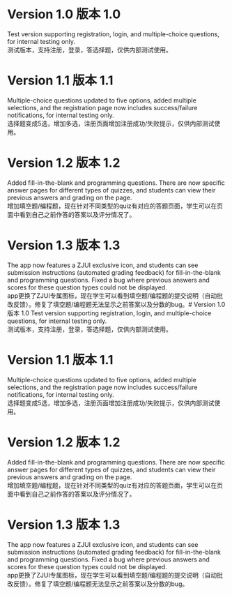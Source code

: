 # Version 1.0 版本 1.0
Test version supporting registration, login, and multiple-choice questions, for internal testing only.  
测试版本，支持注册，登录，答选择题，仅供内部测试使用。

# Version 1.1 版本 1.1
Multiple-choice questions updated to five options, added multiple selections, and the registration page now includes success/failure notifications, for internal testing only.  
选择题变成5选，增加多选，注册页面增加注册成功/失败提示，仅供内部测试使用。

# Version 1.2 版本 1.2
Added fill-in-the-blank and programming questions. There are now specific answer pages for different types of quizzes, and students can view their previous answers and grading on the page.  
增加填空题/编程题，现在针对不同类型的quiz有对应的答题页面，学生可以在页面中看到自己之前作答的答案以及评分情况了。

# Version 1.3 版本 1.3
The app now features a ZJUI exclusive icon, and students can see submission instructions (automated grading feedback) for fill-in-the-blank and programming questions. Fixed a bug where previous answers and scores for these question types could not be displayed.  
app更换了ZJUI专属图标，现在学生可以看到填空题/编程题的提交说明（自动批改反馈）。修复了填空题/编程题无法显示之前答案以及分数的bug。# Version 1.0 版本 1.0
Test version supporting registration, login, and multiple-choice questions, for internal testing only.  
测试版本，支持注册，登录，答选择题，仅供内部测试使用。

# Version 1.1 版本 1.1
Multiple-choice questions updated to five options, added multiple selections, and the registration page now includes success/failure notifications, for internal testing only.  
选择题变成5选，增加多选，注册页面增加注册成功/失败提示，仅供内部测试使用。

# Version 1.2 版本 1.2
Added fill-in-the-blank and programming questions. There are now specific answer pages for different types of quizzes, and students can view their previous answers and grading on the page.  
增加填空题/编程题，现在针对不同类型的quiz有对应的答题页面，学生可以在页面中看到自己之前作答的答案以及评分情况了。

# Version 1.3 版本 1.3
The app now features a ZJUI exclusive icon, and students can see submission instructions (automated grading feedback) for fill-in-the-blank and programming questions. Fixed a bug where previous answers and scores for these question types could not be displayed.  
app更换了ZJUI专属图标，现在学生可以看到填空题/编程题的提交说明（自动批改反馈）。修复了填空题/编程题无法显示之前答案以及分数的bug。